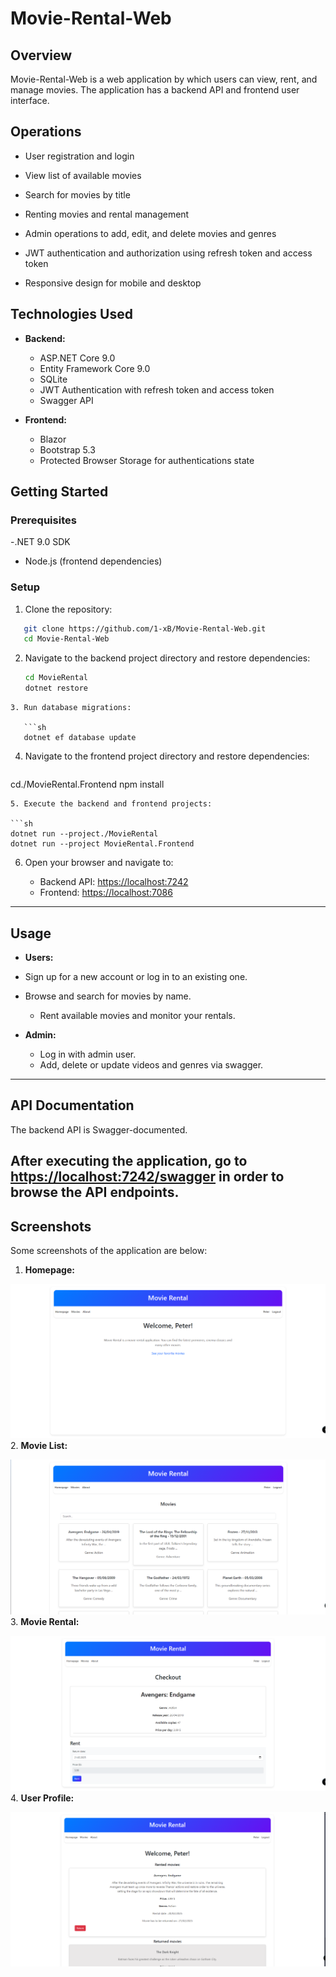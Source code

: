 # Movie-Rental-Web
## Overview

Movie-Rental-Web is a web application by which users can view, rent, and manage movies. The application has a backend API and frontend user interface.

## Operations

- User registration and login

- View list of available movies
- Search for movies by title
- Renting movies and rental management
- Admin operations to add, edit, and delete movies and genres
- JWT authentication and authorization using refresh token and access token
- Responsive design for mobile and desktop
## Technologies Used

- **Backend:**

  - ASP.NET Core 9.0
  - Entity Framework Core 9.0
  - SQLite
  - JWT Authentication with refresh token and access token
  - Swagger API
- **Frontend:**

  - Blazor
  - Bootstrap 5.3
  - Protected Browser Storage for authentications state
## Getting Started

### Prerequisites

-.NET 9.0 SDK

- Node.js (frontend dependencies)
### Setup

1. Clone the repository:

```sh
   git clone https://github.com/1-xB/Movie-Rental-Web.git
   cd Movie-Rental-Web
```
2. Navigate to the backend project directory and restore dependencies:

   ```sh
   cd MovieRental
   dotnet restore
```
3. Run database migrations:

   ```sh
   dotnet ef database update
```
4. Navigate to the frontend project directory and restore dependencies:

   ```sh
cd./MovieRental.Frontend
npm install
   ```
5. Execute the backend and frontend projects:

   ```sh
   dotnet run --project./MovieRental
   dotnet run --project MovieRental.Frontend
   ```
6. Open your browser and navigate to:

   - Backend API: [https://localhost:7242](https://localhost:7242)
   - Frontend: [https://localhost:7086](https://localhost:7086)
---

## Usage

- **Users:**

- Sign up for a new account or log in to an existing one.
- Browse and search for movies by name.
  - Rent available movies and monitor your rentals.
- **Admin:**

  - Log in with admin user.
  - Add, delete or update videos and genres via swagger.
---
## API Documentation

The backend API is Swagger-documented.

After executing the application, go to [https://localhost:7242/swagger](https://localhost:7242/swagger) in order to browse the API endpoints.
---

## Screenshots

Some screenshots of the application are below:

1. **Homepage:**

 ![Homepage](img/Image1.png)
2. **Movie List:**

  ![Movie List](img/Image2.png)
3. **Movie Rental:**

  ![Movie Rental](img/Image3.png)
4. **User Profile:**

  ![User Profile](img/Image4.png)

